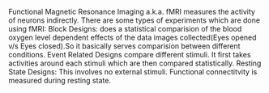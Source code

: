 Functional Magnetic Resonance Imaging a.k.a. fMRI measures the activity of neurons indirectly.
There are some types of experiments which are done using fMRI:          Block Designs: does a statistical comparision of the blood oxygen level dependent effects of the data images collected(Eyes opened v/s Eyes closed).So it basically serves comparision between different conditions.
Event Related Designs compare different stimuli. It first takes activities around each stimuli which are then compared statistically.
Resting State Designs: This involves no external stimuli. Functional connectitvity is measured during resting state.
